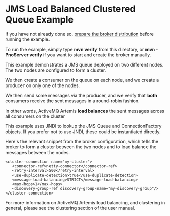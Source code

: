 # JMS Load Balanced Clustered Queue Example

If you have not already done so, [prepare the broker distribution](../../../../README.md#getting-started) before running the example.

To run the example, simply type **mvn verify** from this directory, or **mvn -PnoServer verify** if you want to start and create the broker manually.

This example demonstrates a JMS queue deployed on two different nodes. The two nodes are configured to form a cluster.

We then create a consumer on the queue on each node, and we create a producer on only one of the nodes.

We then send some messages via the producer, and we verify that **both** consumers receive the sent messages in a round-robin fashion.

In other words, ActiveMQ Artemis **load balances** the sent messages across all consumers on the cluster

This example uses JNDI to lookup the JMS Queue and ConnectionFactory objects. If you prefer not to use JNDI, these could be instantiated directly.

Here's the relevant snippet from the broker configuration, which tells the broker to form a cluster between the two nodes and to load balance the messages between the nodes.

    <cluster-connection name="my-cluster">
       <connector-ref>netty-connector</connector-ref>
       <retry-interval>500</retry-interval>
       <use-duplicate-detection>true</use-duplicate-detection>
       <message-load-balancing>STRICT</message-load-balancing>
       <max-hops>1</max-hops>
       <discovery-group-ref discovery-group-name="my-discovery-group"/>
    </cluster-connection>

For more information on ActiveMQ Artemis load balancing, and clustering in general, please see the clustering section of the user manual.